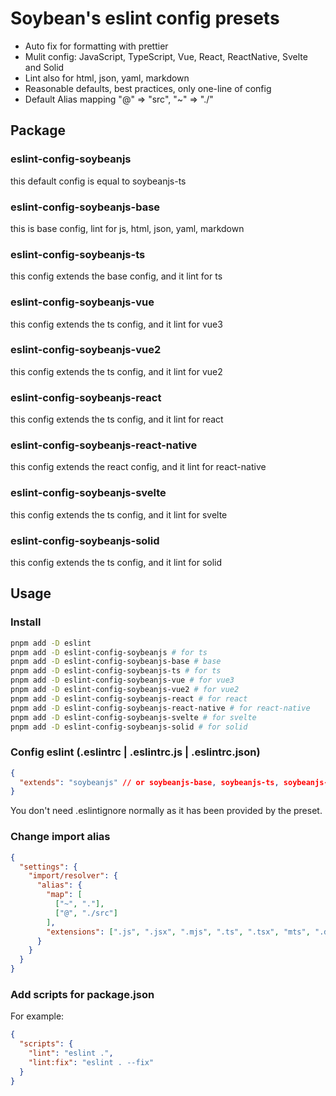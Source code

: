 # Soybean's eslint config presets

- Auto fix for formatting with prettier
- Mulit config: JavaScript, TypeScript, Vue, React, ReactNative, Svelte and Solid
- Lint also for html, json, yaml, markdown
- Reasonable defaults, best practices, only one-line of config
- Default Alias mapping "@" => "src", "~" => "./"

## Package

### eslint-config-soybeanjs

this default config is equal to soybeanjs-ts

### eslint-config-soybeanjs-base

this is base config, lint for js, html, json, yaml, markdown

### eslint-config-soybeanjs-ts

this config extends the base config, and it lint for ts

### eslint-config-soybeanjs-vue

this config extends the ts config, and it lint for vue3

### eslint-config-soybeanjs-vue2

this config extends the ts config, and it lint for vue2

### eslint-config-soybeanjs-react

this config extends the ts config, and it lint for react

### eslint-config-soybeanjs-react-native

this config extends the react config, and it lint for react-native

### eslint-config-soybeanjs-svelte

this config extends the ts config, and it lint for svelte

### eslint-config-soybeanjs-solid

this config extends the ts config, and it lint for solid

## Usage

### Install

```bash
pnpm add -D eslint 
pnpm add -D eslint-config-soybeanjs # for ts
pnpm add -D eslint-config-soybeanjs-base # base
pnpm add -D eslint-config-soybeanjs-ts # for ts
pnpm add -D eslint-config-soybeanjs-vue # for vue3
pnpm add -D eslint-config-soybeanjs-vue2 # for vue2
pnpm add -D eslint-config-soybeanjs-react # for react
pnpm add -D eslint-config-soybeanjs-react-native # for react-native
pnpm add -D eslint-config-soybeanjs-svelte # for svelte
pnpm add -D eslint-config-soybeanjs-solid # for solid
```

### Config eslint (.eslintrc | .eslintrc.js | .eslintrc.json)

```json
{
  "extends": "soybeanjs" // or soybeanjs-base, soybeanjs-ts, soybeanjs-vue, soybeanjs-vue2, soybeanjs-react, soybeanjs-react-native, soybeanjs-svelte, soybeanjs-solid
}
```

You don't need .eslintignore normally as it has been provided by the preset.

### Change import alias

```json
{
  "settings": {
    "import/resolver": {
      "alias": {
        "map": [
          ["~", "."],
          ["@", "./src"]
        ],
        "extensions": [".js", ".jsx", ".mjs", ".ts", ".tsx", "mts", ".d.ts"]
      }
    }
  }
}
```

### Add scripts for package.json

For example:

```json
{
  "scripts": {
    "lint": "eslint .",
    "lint:fix": "eslint . --fix"
  }
}
```
